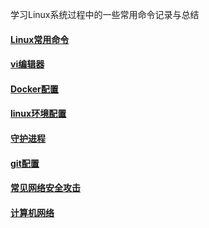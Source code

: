 
学习Linux系统过程中的一些常用命令记录与总结
#### [Linux常用命令](https://github.com/957001934/Linux/blob/main/Linux%E5%B8%B8%E7%94%A8%E5%91%BD%E4%BB%A4.md)  
#### [vi编辑器](https://github.com/957001934/Linux/blob/main/Vi%E7%BC%96%E8%BE%91%E5%99%A8.md)  
#### [Docker配置](https://github.com/957001934/Linux/blob/main/docker%E5%AE%89%E8%A3%85%E9%85%8D%E7%BD%AE.md)
#### [linux环境配置](https://github.com/957001934/Linux/blob/main/linux%E9%85%8D%E7%BD%AE.md)
#### [守护进程](https://github.com/957001934/Linux/blob/main/%E5%AE%88%E6%8A%A4%E8%BF%9B%E7%A8%8B.md)
#### [git配置](https://github.com/957001934/Linux/blob/main/git%E5%AE%89%E8%A3%85%E9%85%8D%E7%BD%AE.md)
#### [常见网络安全攻击](https://github.com/957001934/Linux-Tutorial/blob/main/%E5%88%9D%E7%AA%A5%E7%BD%91%E7%BB%9C%E5%AE%89%E5%85%A8.md)
#### [计算机网络](https://github.com/957001934/Linux-Tutorial/blob/main/%E8%AE%A1%E7%AE%97%E6%9C%BA%E7%BD%91%E7%BB%9C.md)
